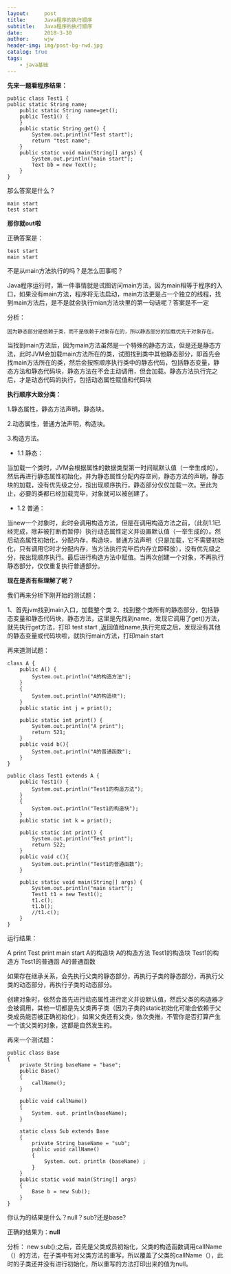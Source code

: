 ```yaml
---
layout:     post
title:      Java程序的执行顺序
subtitle:   Java程序的执行顺序     
date:       2018-3-30 
author:     wjw
header-img: img/post-bg-rwd.jpg 
catalog: true
tags:
    - java基础
--- 
```


**先来一题看程序结果：**

```
public class Test1 {
public static String name;
    public static String name=get();
    public Test1() {
    }
    public static String get() {
        System.out.println("Test start");
        return "test name";
    }
    public static void main(String[] args) {
        System.out.println("main start");
        Text bb = new Text();
    }
}
```

那么答案是什么？
```
main start
test start
```

**那你就out啦**

正确答案是：
```
test start
main start
```

不是从main方法执行的吗？是怎么回事呢？

Java程序运行时，第一件事情就是试图访问main方法，因为main相等于程序的入口，如果没有main方法，程序将无法启动，main方法更是占一个独立的线程，找到main方法后，是不是就会执行mian方法块里的第一句话呢？答案是不一定

分析：

    因为静态部分是依赖于类，而不是依赖于对象存在的，所以静态部分的加载优先于对象存在。
	
当找到main方法后，因为main方法虽然是一个特殊的静态方法，但是还是静态方法，此时JVM会加载main方法所在的类，试图找到类中其他静态部分，即首先会找main方法所在的类，然后会按照顺序执行类中的静态代码，包括静态变量，静态方法和静态代码块，静态方法在不会主动调用，但会加载。静态方法执行完之后，才是动态代码的执行，包括动态属性赋值和代码块

**执行顺序大致分类：**

1.静态属性，静态方法声明，静态块。

2.动态属性，普通方法声明，构造块。

3.构造方法。

- 1.1 静态：

当加载一个类时，JVM会根据属性的数据类型第一时间赋默认值（一举生成的）。然后再进行静态属性初始化，并为静态属性分配内存空间，静态方法的声明，静态块的加载，没有优先级之分，按出现顺序执行，静态部分仅仅加载一次。至此为止，必要的类都已经加载完毕，对象就可以被创建了。

- 1.2 普通：

当new一个对象时，此时会调用构造方法，但是在调用构造方法之前，（此刻1.1已经完成，除非被打断而暂停）执行动态属性定义并设置默认值（一举生成的）。然后动态属性初始化，分配内存，构造块，普通方法声明（只是加载，它不需要初始化，只有调用它时才分配内存，当方法执行完毕后内存立即释放），没有优先级之分，按出现顺序执行。最后进行构造方法中赋值。当再次创建一个对象，不再执行静态部分，仅仅重复执行普通部分。

**现在是否有些理解了呢？**

我们再来分析下刚开始的测试题：

1、首先jvm找到main入口，加载整个类
2、找到整个类所有的静态部分，包括静态变量和静态代码块，静态方法，这里是先找到name，发现它调用了get()方法，就先执行get方法，打印 test start ,返回值给name,执行完成之后，发现没有其他的静态变量或代码块啦，就执行main方法，打印main start

再来道测试题：

```
class A {
    public A() {
        System.out.println("A的构造方法");
    }
	{
		System.out.println("A的构造块");
	}
    public static int j = print();

    public static int print() {
        System.out.println("A print");
        return 521;
    }
	public void b(){
		System.out.println("A的普通函数");
	}
}

public class Test1 extends A {
    public Test1() {
        System.out.println("Test1的构造方法");
    }
	{
		System.out.println("Test1的构造块");
	}
    public static int k = print();

    public static int print() {
        System.out.println("Test print");
        return 522;
    }
	public void c(){
		System.out.println("Test1的普通函数");
	}

    public static void main(String[] args) {
        System.out.println("main start");
        Test1 t1 = new Test1();
		t1.c();
		t1.b();
		//t1.c();
    }
}
```

运行结果：

A print
Test print
main start
A的构造块
A的构造方法
Test1的构造块
Test1的构造方
Test1的普通函
A的普通函数

如果存在继承关系，会先执行父类的静态部分，再执行子类的静态部分，再执行父类的动态部分，再执行子类的动态部分。

创建对象时，依然会首先进行动态属性进行定义并设默认值，然后父类的构造器才会被调用，其他一切都是先父类再子类（因为子类的static初始化可能会依赖于父类成员能否被正确初始化），如果父类还有父类，依次类推，不管你是否打算产生一个该父类的对象，这都是自然发生的。

再来一个测试题：

```
public class Base
{
    private String baseName = "base";
    public Base()
    {
        callName();
    }

    public void callName()
    {
        System. out. println(baseName);
    }

    static class Sub extends Base
    {
        private String baseName = "sub";
        public void callName()
        {
            System. out. println (baseName) ;
        }
    }
    public static void main(String[] args)
    {
        Base b = new Sub();
    }
}
```

你认为的结果是什么？null？sub?还是base?

正确的结果为：**null**

分析：
new sub();之后，首先是父类成员初始化，父类的构造函数调用callName（）的方法，在子类中有对父类方法的重写，所以覆盖了父类的callName（），此时的子类还并没有进行初始化，所以重写的方法打印出来的值为null。
